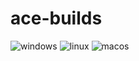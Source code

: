 # ace-builds

![windows](https://github.com/volcoma/ace-builds/actions/workflows/windows.yml/badge.svg)
![linux](https://github.com/volcoma/ace-builds/actions/workflows/linux.yml/badge.svg)
![macos](https://github.com/volcoma/ace-builds/actions/workflows/macos.yml/badge.svg)
